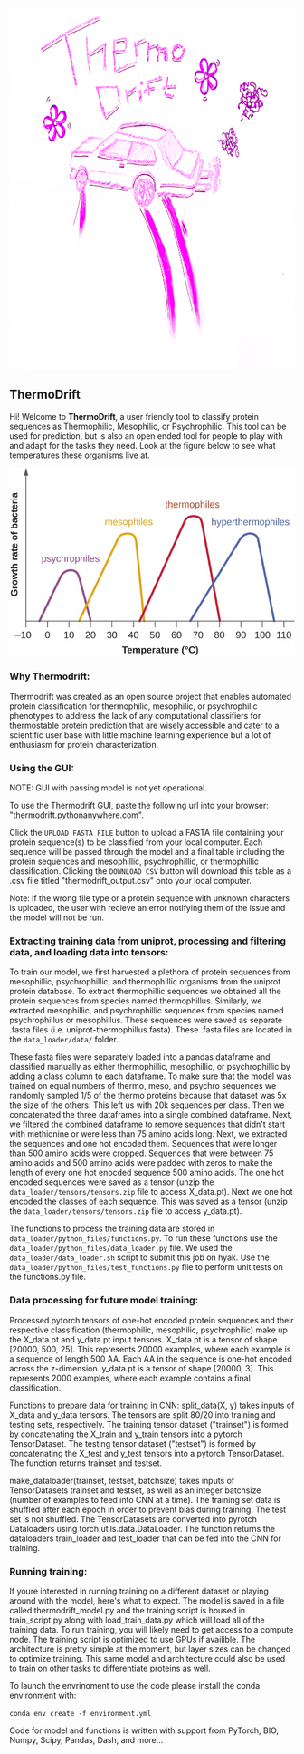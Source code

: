 
<p align="center">
  <img src="images/thermodrift_logo.png" width='800' height='639' />
</p>

## ThermoDrift
Hi! Welcome to **ThermoDrift**, a user friendly tool to classify protein sequences as Thermophilic, Mesophilic, or Psychrophilic. This tool can be used for prediction, but is also an open ended tool for people to play with and adapt for the tasks they need. Look at the figure below to see what temperatures these organisms live at.


<p align="center">
  <img src="images/figure_1.jpg" />
</p>

### Why Thermodrift: 
Thermodrift was created as an open source project that enables automated protein classification for thermophilic, mesophilic, or psychrophilic phenotypes to address the lack of any computational classifiers for thermostable protein prediction that are wisely accessible and cater to a scientific user base with little machine learning experience but a lot of enthusiasm for protein characterization. 


### Using the GUI:
NOTE: GUI with passing model is not yet operational. 

To use the Thermodrift GUI, paste the following url into your browser: "thermodrift.pythonanywhere.com".

Click the `UPLOAD FASTA FILE` button to upload a FASTA file containing your protein sequence(s) to be classified from your local computer. Each sequence will be passed through the model and a final table including the protein sequences and mesophillic, psychrophillic, or thermophillic classification. Clicking the `DOWNLOAD CSV` button will download this table as a .csv file titled "thermodrift_output.csv" onto your local computer. 

Note: if the wrong file type or a protein sequence with unknown characters is uploaded, the user with recieve an error notifying them of the issue and the model will not be run.  

### Extracting training data from uniprot, processing and filtering data, and loading data into tensors:
To train our model, we first harvested a plethora of protein sequences from mesophillic, psychrophillic, and thermophillic organisms from the uniprot protein database. To extract thermophillic sequences we obtained all the protein sequences from species named thermophillus. Similarly, we extracted mesophillic, and psychrophillic sequences from species named psychrophillus or mesophillus.  These sequences were saved as separate .fasta files (i.e. uniprot-thermophillus.fasta).  These .fasta files are located in the <code>data_loader/data/</code> folder.  

These fasta files were separately loaded into a pandas dataframe and classified manually as either thermophillic, mesophillic, or psychrophillic by adding a class column to each dataframe.  To make sure that the model was trained on equal numbers of thermo, meso, and psychro sequences we randomly sampled 1/5 of the thermo proteins because that dataset was 5x the size of the others.  This left us with 20k sequences per class.  Then we concatenated the three dataframes into a single combined dataframe.  Next, we filtered the combined dataframe to remove sequences that didn't start with methionine or were less than 75 amino acids long.  Next, we extracted the sequences and one hot encoded them.  Sequences that were longer than 500 amino acids were cropped.  Sequences that were between 75 amino acids and 500 amino acids were padded with zeros to make the length of every one hot enocded sequence 500 amino acids. The one hot encoded sequences were saved as a tensor (unzip the <code>data_loader/tensors/tensors.zip</code> file to access X_data.pt).  Next we one hot encoded the classes of each sequence.  This was saved as a tensor (unzip the <code>data_loader/tensors/tensors.zip</code> file to access y_data.pt).  

The functions to process the training data are stored in <code>data_loader/python_files/functions.py</code>.  To run these functions use the <code>data_loader/python_files/data_loader.py</code> file.  We used the <code>data_loader/data_loader.sh</code> script to submit this job on hyak.  Use the <code>data_loader/python_files/test_functions.py</code> file to perform unit tests on the functions.py file.  


### Data processing for future model training:
Processed pytorch tensors of one-hot encoded protein sequences and their respective classification (thermophilic, mesophilic, psychrophilic) make up the X_data.pt and y_data.pt input tensors. 
X_data.pt is a tensor of shape [20000, 500, 25]. This represents 20000 examples, where each example is a sequence of length 500 AA. Each AA in the sequence is one-hot encoded across the z-dimension. 
y_data.pt is a tensor of shape [20000, 3]. This represents 2000 examples, where each example contains a final classification.

Functions to prepare data for training in CNN: 
split_data(X, y) takes inputs of X_data and y_data tensors. The tensors are split 80/20 into training and testing sets, respectively. 
The training tensor dataset ("trainset") is formed by concatenating the X_train and y_train tensors into a pytorch TensorDataset.
The testing tensor dataset ("testset") is formed by concatenating the X_test and y_test tensors into a pytorch TensorDataset.
The function returns trainset and testset.

make_dataloader(trainset, testset, batchsize) takes inputs of TensorDatasets trainset and testset, as well as an integer batchsize (number of examples to feed into CNN at a time). 
The training set data is shuffled after each epoch in order to prevent bias during training. The test set is not shuffled. 
The TensorDatasets are converted into pyrotch Dataloaders using torch.utils.data.DataLoader.
The function returns the dataloaders train_loader and test_loader that can be fed into the CNN for training. 

### Running training:
If youre interested in running training on a different dataset or playing around with the model, here's what to expect. The model is saved in a file called thermodrift_model.py and the training script is housed in train_script.py along with load_train_data.py which will load all of the training data. To run training, you will likely need to get access to a compute node. The training script is optimized to use GPUs if availible. The architecture is pretty simple at the moment, but layer sizes can be changed to optimize training. This same model and architecture could also be used to train on other tasks to differentiate proteins as well. 

To launch the envrinoment to use the code please install the conda environment with:

<code>conda env create -f environment.yml</code>

Code for model and functions is written with support from PyTorch, BIO, Numpy, Scipy, Pandas, Dash, and more...
